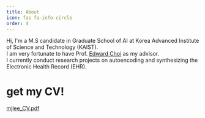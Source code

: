 ```yaml
---
title: About
icon: fas fa-info-circle
order: 4
---
```


Hi, I'm a M.S candidate in Graduate School of AI at Korea Advanced Institute of Science and Technology (KAIST).  
I am very fortunate to have Prof. [Edward Choi](https://mp2893.com/) as my advisor.  
I currently conduct research projects on autoencoding and synthesizing the Electronic Health Record (EHR).

# get my CV!
[mjlee_CV.pdf](https://github.com/mjbooo/mjbooo.github.io/files/9843389/mjlee_CV_221022.pdf)

